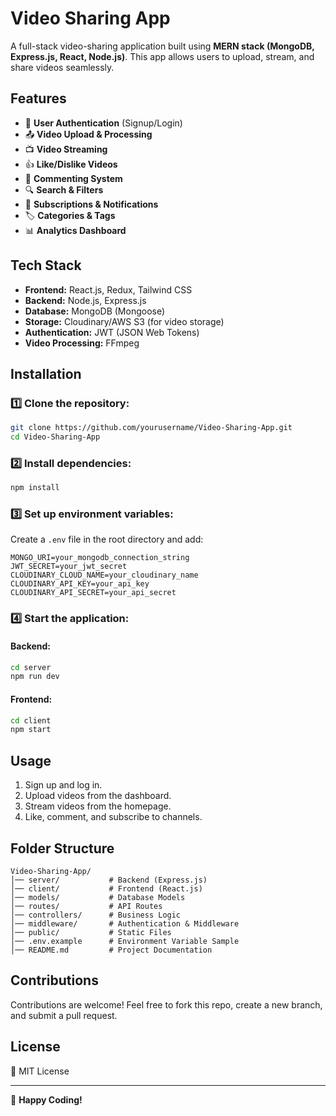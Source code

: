 # Video Sharing App

A full-stack video-sharing application built using **MERN stack (MongoDB, Express.js, React, Node.js)**. This app allows users to upload, stream, and share videos seamlessly.

## Features

- 🎥 **User Authentication** (Signup/Login)
- 📤 **Video Upload & Processing**
- 📺 **Video Streaming**
- 👍 **Like/Dislike Videos**
- 💬 **Commenting System**
- 🔍 **Search & Filters**
- 🔔 **Subscriptions & Notifications**
- 🏷️ **Categories & Tags**
- 📊 **Analytics Dashboard**

## Tech Stack

- **Frontend:** React.js, Redux, Tailwind CSS
- **Backend:** Node.js, Express.js
- **Database:** MongoDB (Mongoose)
- **Storage:** Cloudinary/AWS S3 (for video storage)
- **Authentication:** JWT (JSON Web Tokens)
- **Video Processing:** FFmpeg

## Installation

### 1️⃣ Clone the repository:
```sh
git clone https://github.com/yourusername/Video-Sharing-App.git
cd Video-Sharing-App
```

### 2️⃣ Install dependencies:
```sh
npm install
```

### 3️⃣ Set up environment variables:
Create a `.env` file in the root directory and add:
```
MONGO_URI=your_mongodb_connection_string
JWT_SECRET=your_jwt_secret
CLOUDINARY_CLOUD_NAME=your_cloudinary_name
CLOUDINARY_API_KEY=your_api_key
CLOUDINARY_API_SECRET=your_api_secret
```

### 4️⃣ Start the application:

#### Backend:
```sh
cd server
npm run dev
```

#### Frontend:
```sh
cd client
npm start
```

## Usage

1. Sign up and log in.
2. Upload videos from the dashboard.
3. Stream videos from the homepage.
4. Like, comment, and subscribe to channels.

## Folder Structure

```
Video-Sharing-App/
│── server/           # Backend (Express.js)
│── client/           # Frontend (React.js)
│── models/           # Database Models
│── routes/           # API Routes
│── controllers/      # Business Logic
│── middleware/       # Authentication & Middleware
│── public/           # Static Files
│── .env.example      # Environment Variable Sample
│── README.md         # Project Documentation
```

## Contributions

Contributions are welcome! Feel free to fork this repo, create a new branch, and submit a pull request.

## License

📜 MIT License

---

🚀 **Happy Coding!**

